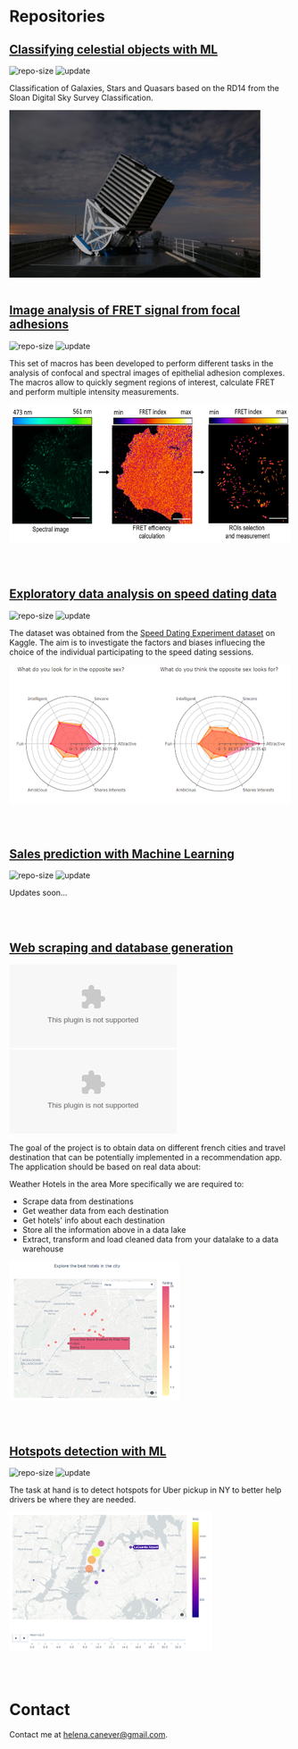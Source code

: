 # Repositories

## [Classifying celestial objects with ML](https://HelenaCanever.github.io/Classifying-celestial-objects-with-ML)


![repo-size](https://shields.io/github/repo-size/HelenaCanever/Classifying-celestial-objects-with-ML)
![update](https://badges.pufler.dev/updated/HelenaCanever/Classifying-celestial-objects-with-ML)

Classification of Galaxies, Stars and Quasars based on the RD14 from the Sloan Digital Sky Survey Classification. 

[<img src="assets/images/68747470733a2f2f7777772e736473732e6f72672f77702d636f6e74656e742f75706c6f6164732f323031362f30372f736473735f6761756c6d65312e6a7067.jfif" align="center" height=300/>](https://github.com/HelenaCanever/Image-analysis)
<br/><br/>

## [Image analysis of FRET signal from focal adhesions](https://github.com/HelenaCanever/Image-analysis)

![repo-size](https://shields.io/github/repo-size/HelenaCanever/Image-analysis)
![update](https://badges.pufler.dev/updated/HelenaCanever/Image-analysis)

This set of macros has been developed to perform different tasks in the analysis of confocal and spectral images of epithelial adhesion complexes. The macros allow to quickly segment regions of interest, calculate FRET and perform multiple intensity measurements.

[<img src="assets/images/FRET.png" align="center" height=250/>](https://github.com/HelenaCanever/Image-analysis)

<br/><br/>

## [Exploratory data analysis on speed dating data](https://github.com/HelenaCanever/EDA-on-speed-dating-data)

![repo-size](https://shields.io/github/repo-size/HelenaCanever/EDA-on-speed-dating-data)
![update](https://badges.pufler.dev/updated/HelenaCanever/EDA-on-speed-dating-data)

The dataset was obtained from the [Speed Dating Experiment dataset](https://www.kaggle.com/datasets/annavictoria/speed-dating-experiment) on Kaggle.
The aim is to investigate the factors and biases influecing the choice of the individual participating to the speed dating sessions.

[<img src="assets/images/speeddating_plot.png" align="center" height=250/>](https://github.com/HelenaCanever/EDA-on-speed-dating-data)

<br/><br/>

## [Sales prediction with Machine Learning](https://github.com/HelenaCanever/Sales-Prediction-with-ML)

![repo-size](https://shields.io/github/repo-size/HelenaCanever/Sales-Prediction-with-ML)
![update](https://badges.pufler.dev/updated/HelenaCanever/Sales-Prediction-with-ML)

Updates soon...

<br/><br/>

## [Web scraping and database generation](https://github.com/HelenaCanever/Web-scarping-and-database-generation-from-bookings.com)

![repo-size](https://shields.io/github/repo-size/HelenaCanever/Web-scarping-and-database-generation-from-bookings.com)
![update](https://badges.pufler.dev/updated/HelenaCanever/Web-scarping-and-database-generation-from-bookings.com)

The goal of the project is to obtain data on different french cities and travel destination that can be potentially implemented in a recommendation app. The application should be based on real data about:

Weather
Hotels in the area
More specifically we are required to:
- Scrape data from destinations
- Get weather data from each destination
- Get hotels' info about each destination
- Store all the information above in a data lake
- Extract, transform and load cleaned data from your datalake to a data warehouse

[<img src="assets/images/hotels_preview.png" align="center" height=250/>](https://github.com/HelenaCanever/Web-scarping-and-database-generation-from-bookings.com)

<br/><br/>

## [Hotspots detection with ML](https://github.com/HelenaCanever/Hotspot-detection-with-ML)

![repo-size](https://shields.io/github/repo-size/HelenaCanever/Hotspot-detection-with-ML)
![update](https://badges.pufler.dev/updated/HelenaCanever/Hotspot-detection-with-ML)

The task at hand is to detect hotspots for Uber pickup in NY to better help drivers be where they are needed.

[<img src="assets/images/map_preview.png" align="center" height=250/>](https://github.com/HelenaCanever/Hotspot-detection-with-ML)

<br/><br/>
# Contact
Contact me at [helena.canever@gmail.com](mailto:helena.canever@gmail.com).

<br/><br/>
